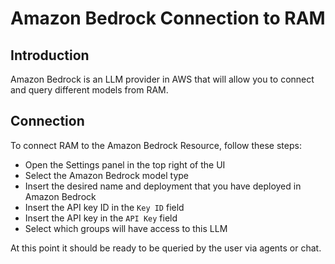# Amazon Bedrock Connection to RAM

## Introduction

Amazon Bedrock is an LLM provider in AWS that will allow you to connect and query different models from RAM.

## Connection

To connect RAM to the Amazon Bedrock Resource, follow these steps:

- Open the Settings panel in the top right of the UI
- Select the Amazon Bedrock model type
- Insert the desired name and deployment that you have deployed in Amazon Bedrock
- Insert the API key ID in the `Key ID` field
- Insert the API key in the `API Key` field
- Select which groups will have access to this LLM

At this point it should be ready to be queried by the user via agents or chat.
